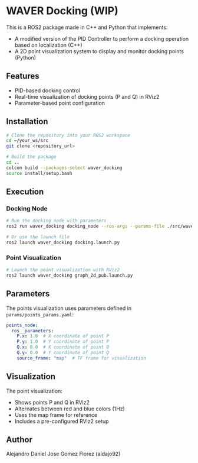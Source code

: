# WAVER Docking (WIP)

This is a ROS2 package made in C++ and Python that implements:
- A modified version of the PID Controller to perform a docking operation based on localization (C++)
- A 2D point visualization system to display and monitor docking points (Python)

## Features
- PID-based docking control
- Real-time visualization of docking points (P and Q) in RViz2
- Parameter-based point configuration

## Installation
```bash
# Clone the repository into your ROS2 workspace
cd ~/your_ws/src
git clone <repository_url>

# Build the package
cd ..
colcon build --packages-select waver_docking
source install/setup.bash
```

## Execution

### Docking Node
```bash
# Run the docking node with parameters
ros2 run waver_docking docking_node --ros-args --params-file ./src/waver_docking/params/docking_params.yaml

# Or use the launch file
ros2 launch waver_docking docking.launch.py
```

### Point Visualization
```bash
# Launch the point visualization with RViz2
ros2 launch waver_docking graph_2d_pub.launch.py
```

## Parameters
The points visualization uses parameters defined in `params/points_params.yaml`:
```yaml
points_node:
  ros__parameters:
    P.x: 1.0  # X coordinate of point P
    P.y: 1.0  # Y coordinate of point P
    Q.x: 0.0  # X coordinate of point Q
    Q.y: 0.0  # Y coordinate of point Q
    source_frame: "map"  # TF frame for visualization
```

## Visualization
The point visualization:
- Shows points P and Q in RViz2
- Alternates between red and blue colors (1Hz)
- Uses the map frame for reference
- Includes a pre-configured RViz2 setup

## Author
Alejandro Daniel Jose Gomez Florez (aldajo92)
